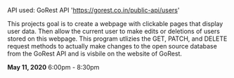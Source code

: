 API used: GoRest API 'https://gorest.co.in/public-api/users'

This projects goal is to create a webpage with clickable pages that display user data. Then allow the current user to make edits or deletions of users stored on this webpage. This program utlizies the GET, PATCH, and DELETE request methods to actually make changes to the open source database from the GoRest API and is visbile on the website of GoRest.

<b>May 11, 2020</b>
6:00pm - 8:30pm